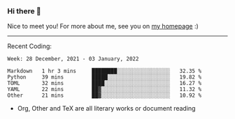 ### Hi there 👋

Nice to meet you! For more about me, see you on [my homepage](https://jiayipan.me) :)

---

Recent Coding:
<!--START_SECTION:waka-->
```text
Week: 28 December, 2021 - 03 January, 2022

Markdown   1 hr 3 mins     ████████░░░░░░░░░░░░░░░░░   32.35 % 
Python     39 mins         █████░░░░░░░░░░░░░░░░░░░░   19.82 % 
TOML       32 mins         ████░░░░░░░░░░░░░░░░░░░░░   16.27 % 
YAML       22 mins         ██▓░░░░░░░░░░░░░░░░░░░░░░   11.32 % 
Other      21 mins         ██▓░░░░░░░░░░░░░░░░░░░░░░   10.92 % 
```
<!--END_SECTION:waka-->
- Org, Other and TeX are all literary works or document reading
